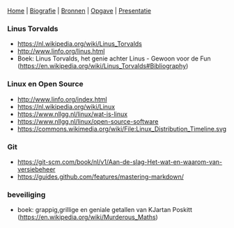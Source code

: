 [Home](README.md) | [Biografie](bio.md) | [Bronnen](bronnen.md) | [Opgave](opgave.md) |  [Presentatie](https://gitpitch.com/bloemenmeisje/jaarwerk-klas8/master?grs=github&t=moon)

### Linus Torvalds

* https://nl.wikipedia.org/wiki/Linus_Torvalds
* http://www.linfo.org/linus.html
* Boek: Linus Torvalds, het genie achter Linus - Gewoon voor de Fun (https://en.wikipedia.org/wiki/Linus_Torvalds#Bibliography)

### Linux en Open Source

* http://www.linfo.org/index.html
* https://nl.wikipedia.org/wiki/Linux
* https://www.nllgg.nl/linux/wat-is-linux
* https://www.nllgg.nl/linux/open-source-software
* https://commons.wikimedia.org/wiki/File:Linux_Distribution_Timeline.svg

### Git

* https://git-scm.com/book/nl/v1/Aan-de-slag-Het-wat-en-waarom-van-versiebeheer
* https://guides.github.com/features/mastering-markdown/

### beveiliging

* boek: grappig,grillige en geniale getallen van KJartan Poskitt (https://en.wikipedia.org/wiki/Murderous_Maths)
